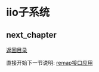# iio子系统

## next_chapter

[返回目录](./SUMMARY.md)

直接开始下一节说明: [remap接口应用](./ch03-09.regmap_interface.md)
